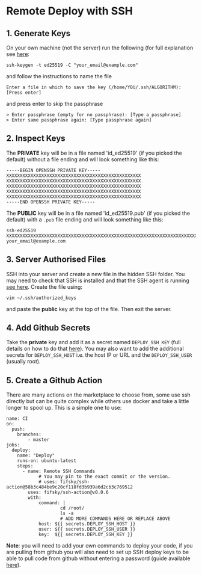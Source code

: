 # Remote Deploy with SSH

## 1.  Generate Keys
On your own machine (not the server) run the following (for full explanation see [here](https://docs.github.com/en/authentication/connecting-to-github-with-ssh/generating-a-new-ssh-key-and-adding-it-to-the-ssh-agent#adding-your-ssh-key-to-the-ssh-agent):
```
ssh-keygen -t ed25519 -C "your_email@example.com"
```
and follow the instructions to name the file
```
Enter a file in which to save the key (/home/YOU/.ssh/ALGORITHM):[Press enter]
```
and  press enter to skip the passphrase
```
> Enter passphrase (empty for no passphrase): [Type a passphrase]
> Enter same passphrase again: [Type passphrase again]
```

## 2. Inspect Keys
The **PRIVATE** key will be in a file named 'id_ed25519' (if you picked the default) without a file ending and will look something like this:
```
-----BEGIN OPENSSH PRIVATE KEY-----
XXXXXXXXXXXXXXXXXXXXXXXXXXXXXXXXXXXXXXXXXXXXXXXXXX
XXXXXXXXXXXXXXXXXXXXXXXXXXXXXXXXXXXXXXXXXXXXXXXXXX
XXXXXXXXXXXXXXXXXXXXXXXXXXXXXXXXXXXXXXXXXXXXXXXXXX
XXXXXXXXXXXXXXXXXXXXXXXXXXXXXXXXXXXXXXXXXXXXXXXXXX
XXXXXXXXXXXXXXXXXXXXXXXXXXXXXXXXXXXXXXXXXXXXXXXXXX
-----END OPENSSH PRIVATE KEY-----
```

The **PUBLIC** key will be in a file named 'id_ed25519.pub' (if you picked the default) with a `.pub` file ending and will look something like this:
```
ssh-ed25519 XXXXXXXXXXXXXXXXXXXXXXXXXXXXXXXXXXXXXXXXXXXXXXXXXXXXXXXXXXXXXXXXXXXXXXXXXXXXXXXXXXXX your_email@example.com
```

## 3. Server Authorised Files
SSH into your server and create a new file in the hidden SSH folder. You may need to check that SSH is installed and that the SSH agent is running [see here](https://docs.github.com/en/authentication/connecting-to-github-with-ssh/generating-a-new-ssh-key-and-adding-it-to-the-ssh-agent#adding-your-ssh-key-to-the-ssh-agent). Create the file using:
```
vim ~/.ssh/authorized_keys
```
and paste the **public** key at the top of the file. Then exit the server.

## 4. Add Github Secrets
Take the **private** key and add it as a secret named `DEPLOY_SSH_KEY` (full details on how to do that [here](https://docs.github.com/en/authentication/connecting-to-github-with-ssh/adding-a-new-ssh-key-to-your-github-account)).  You may also want to add the additional secrets for `DEPLOY_SSH_HOST` i.e. the host IP or URL and the `DEPLOY_SSH_USER` (usually root).

## 5. Create a Github Action
There are many actions on the marketplace to choose from, some use ssh directly but can be quite complex while others use docker and take a little longer to spool up.  This is a simple one to use:
```
name: CI
on:
  push:
    branches:
        - master
jobs:
  deploy:
    name: "Deploy"
    runs-on: ubuntu-latest
    steps:
      - name: Remote SSH Commands
            # You may pin to the exact commit or the version.
            # uses: fifsky/ssh-action@58b3c484be9c20cf118fd3b939a6d2cb3c769512
        uses: fifsky/ssh-action@v0.0.6
        with:
            command: |
                    cd /root/ 
                    ls -a          
                    # ADD MORE COMMANDS HERE OR REPLACE ABOVE
            host: ${{ secrets.DEPLOY_SSH_HOST }}
            user: ${{ secrets.DEPLOY_SSH_USER }}
            key:  ${{ secrets.DEPLOY_SSH_KEY }}
```
**Note**: you will need to add your own commands to deploy your code, if you are pulling from github you will also need to set up SSH deploy keys to be able to pull code from github without entering a password (guide available [here](https://docs.github.com/en/authentication/connecting-to-github-with-ssh/managing-deploy-keys)).
